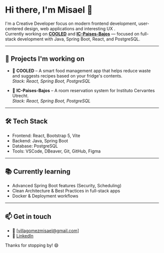 # Hi there, I'm Misael 👋

I'm a Creative Developer focus on modern frontend development, user-centered design, web applications and interesting UX .  
Currently working on **[COOLED](https://github.com/LuisArtur05/PFC)** and **[IC-Paises-Bajos](https://github.com/Misaelvilla/reservas_IC-Paises-Bajos)** — focused on full-stack development with Java, Spring Boot, React, and PostgreSQL.

---

## 🚀 Projects I'm working on

- 🧊 **COOLED** – A smart food management app that helps reduce waste and suggests recipes based on your fridge's contents.  
  *Stack: React, Spring Boot, PostgreSQL*

- 🏫 **IC-Paises-Bajos** – A room reservation system for Instituto Cervantes Utrecht.  
  *Stack: React, Spring Boot, PostgreSQL*

---

## 🛠️ Tech Stack

- Frontend: React, Bootstrap 5, Vite  
- Backend: Java, Spring Boot  
- Database: PostgreSQL  
- Tools: VSCode, DBeaver, Git, GitHub, Figma

---

## 📚 Currently learning

- Advanced Spring Boot features (Security, Scheduling)
- Clean Architecture & Best Practices in full-stack apps
- Docker & Deployment workflows

---

## 📫 Get in touch

- 📧 [villagomezmisael@gmail.com]  
- 💼 [LinkedIn](https://www.linkedin.com/in/misael-villa-g%C3%B3mez-5b9b61237/)  

Thanks for stopping by! 😄

<!---
Misaelvilla/Misaelvilla is a ✨ special ✨ repository because its `README.md` (this file) appears on your GitHub profile.
You can click the Preview link to take a look at your changes.
--->
